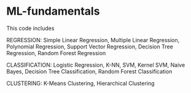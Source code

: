 # ML-fundamentals


This code includes 

REGRESSION: Simple Linear Regression, Multiple Linear Regression, Polynomial Regression, Support Vector Regression, Decision Tree Regression, Random Forest Regression

CLASSIFICATION: Logistic Regression, K-NN, SVM, Kernel SVM, Naive Bayes, Decision Tree Classification, Random Forest Classification

CLUSTERING: K-Means Clustering, Hierarchical Clustering
